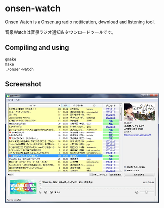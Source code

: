 # onsen-watch
Onsen Watch is a Onsen.ag radio notification, download and listening tool.

音泉Watchは音泉ラジオ通知＆タウンロードツールです。

## Compiling and using

    qmake
    make
    ./onsen-watch

## Screenshot

![Alt text](/screenshot.jpg?raw=true "Onsen Watch")
